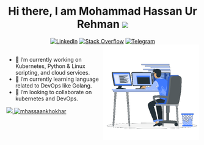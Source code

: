 <h1 align="center"><b>Hi there, I am Mohammad Hassan Ur Rehman </b><img src="https://media.giphy.com/media/hvRJCLFzcasrR4ia7z/giphy.gif" width="35"></h1>
<div align=center>
        <a href="https://www.linkedin.com/in/mhassaankhokhar/"><img src="https://img.shields.io/badge/Linkedin-0077b5?style=flat&logo=linkedin" alt="LinkedIn" /></a>      
        <a href="https://askubuntu.com/users/1517343/mhassaankhokhar"><img src="https://img.shields.io/badge/Stack Overflow-f48024?style=flat&logo=stackoverflow&logoColor=white" alt="Stack Overflow" /></a>
        <a href="https://t.me/mhassaankhokhar"><img src="https://img.shields.io/badge/Telegram-0088cc?style=flat&logo=telegram" alt="Telegram" /></a>
</div>
<picture> <img align="right" src="https://github.com/0xAbdulKhalid/0xAbdulKhalid/raw/main/assets/mdImages/Right_Side.gif" width = 250px></picture>
<br>

- 🔭 I’m currently working on Kubernetes, Python & Linux scripting, and cloud services.
- 🌱 I’m currently learning language related to DevOps like Golang.
- 👯 I’m looking to collaborate on kubernetes and DevOps.
<!-- - ⚡ Fun fact:  -->

<a href="https://github.com/mhassaankhokhar/">
  <img src="https://github-readme-stats.vercel.app/api?username=mhassaankhokhar&include_all_commits=true&count_private=true&show_icons=true&line_height=20&title_color=7A7ADB&icon_color=2234AE&text_color=D3D3D3&bg_color=0,000000,130F40" width="450"/>
  <img src="https://github-readme-stats.vercel.app/api/top-langs?username=mhassaankhokhar&show_icons=true&locale=en&layout=compact&line_height=20&title_color=7A7ADB&icon_color=2234AE&text_color=D3D3D3&bg_color=0,000000,130F40" width="375"  alt="mhassaankhokhar"/>
</a>
</div>

